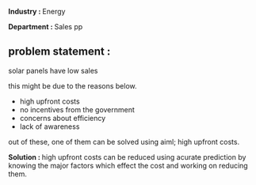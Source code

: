 <b>Industry : </b> Energy

<b>Department : </b>Sales pp


## problem statement :

solar panels have low sales 

this might be due to the reasons below.

- high upfront costs 
- no incentives from the government
- concerns about efficiency
- lack of awareness

out of these, one of them can be solved using aiml; high upfront costs.

<b>Solution : </b>high upfront costs can be reduced using acurate prediction by knowing the major factors which effect the cost and working on reducing them.
